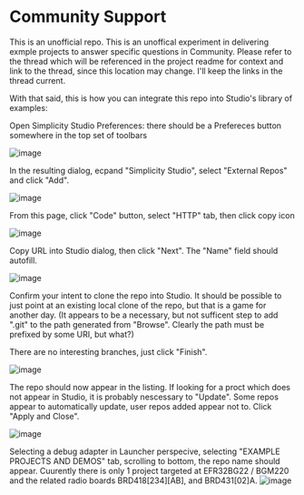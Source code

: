 # Community Support

This is an unofficial repo.  This is an unoffical experiment in
delivering exmple projects to answer specific questions in Community.
Please refer to the thread which will be referenced in the project
readme for context and link to the thread, since this location may
change.  I'll keep the links in the thread current.

With that said, this is how you can integrate this repo into Studio's library of examples:

Open Simplicity Studio Preferences: there should be a Prefereces button somewhere in the top set of toolbars

![image](https://github.com/silabs-MarkOW/Community_Support/assets/41750418/e8040c0f-6eec-4140-96ff-733df365d94b)

In the resulting dialog, ecpand "Simplicity Studio", select "External Repos" and click "Add".

![image](https://github.com/silabs-MarkOW/Community_Support/assets/41750418/e7946900-77a3-4a88-b93c-c11f784dfe82)

From this page, click "Code" button, select "HTTP" tab, then click copy icon

![image](https://github.com/silabs-MarkOW/Community_Support/assets/41750418/8a6672ff-3fa6-4d97-8080-68cf07339a6f)

Copy URL into Studio dialog, then click "Next".  The "Name" field should autofill.

![image](https://github.com/silabs-MarkOW/Community_Support/assets/41750418/457b3d72-ff51-4427-a531-4b21c2b459d1)

Confirm your intent to clone the repo into Studio.  It should be possible to just point at an existing local clone of the repo, but that is a game for another day.  (It appears to be a necessary, but not sufficent step to add ".git" to the path generated from "Browse".  Clearly the path must be prefixed by some URI, but what?)

There are no interesting branches, just click "Finish".

![image](https://github.com/silabs-MarkOW/Community_Support/assets/41750418/d979c895-03ce-4a36-ae56-10bd7ccea0f0)

The repo should now appear in the listing.  If looking for a proct which does not appear in Studio, it is probably nescessary to "Update".  Some repos appear to automatically update, user repos added appear not to.  Click "Apply and Close".

![image](https://github.com/silabs-MarkOW/Community_Support/assets/41750418/b41b87aa-9506-4914-b866-2c8ca509c773)

Selecting a debug adapter in Launcher perspecive, selecting "EXAMPLE PROJECTS AND DEMOS" tab, scrolling to bottom, the repo name should appear.  Cuurently there is only 1 project targeted at EFR32BG22 / BGM220 and the related radio boards BRD418[234][AB], and BRD431[02]A.
![image](https://github.com/silabs-MarkOW/Community_Support/assets/41750418/5f26a5b4-fcd3-4d1b-a1c9-ee2652b5e58e)

